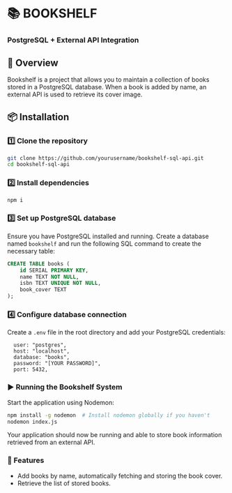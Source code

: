 # 📚 BOOKSHELF
### PostgreSQL + External API Integration

## 🚀 Overview
Bookshelf is a project that allows you to maintain a collection of books stored in a PostgreSQL database. When a book is added by name, an external API is used to retrieve its cover image.

## 📦 Installation

### 1️⃣ Clone the repository
```sh
git clone https://github.com/yourusername/bookshelf-sql-api.git
cd bookshelf-sql-api
```

### 2️⃣ Install dependencies
```sh
npm i
```

### 3️⃣ Set up PostgreSQL database
Ensure you have PostgreSQL installed and running. Create a database named `bookshelf` and run the following SQL command to create the necessary table:

```sql
CREATE TABLE books (
    id SERIAL PRIMARY KEY,
    name TEXT NOT NULL,
    isbn TEXT UNIQUE NOT NULL,
    book_cover TEXT
);
```

### 4️⃣ Configure database connection
Create a `.env` file in the root directory and add your PostgreSQL credentials:

```
  user: "postgres",
  host: "localhost",
  database: "books",
  password: "[YOUR PASSWORD]",
  port: 5432,
```

### ▶️ Running the Bookshelf System
Start the application using Nodemon:
```sh
npm install -g nodemon  # Install nodemon globally if you haven't
nodemon index.js
```

Your application should now be running and able to store book information retrieved from an external API.

### 📡 Features
- Add books by name, automatically fetching and storing the book cover.
- Retrieve the list of stored books.
